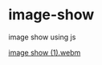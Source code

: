 # image-show
image show using js

[image show (1).webm](https://user-images.githubusercontent.com/66551250/221966453-3be431ad-e6bf-4fff-9132-167ce6878bb8.webm)
